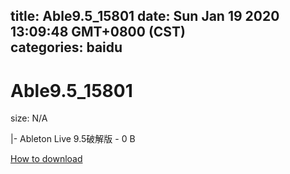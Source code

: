 
title: Able9.5_15801
date: Sun Jan 19 2020 13:09:48 GMT+0800 (CST)    
categories: baidu
---

# Able9.5_15801
size: N/A
 
 
|- Ableton Live 9.5破解版 - 0 B

[How to download](https://bpcam.bemobtrk.com/go/2ceec3aa-1ca2-46d6-b9ff-aaa5c184517c?jno=564)